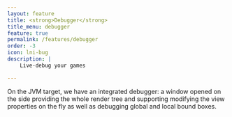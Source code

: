 ```yaml
---
layout: feature
title: <strong>Debugger</strong>
title_menu: debugger
feature: true
permalink: /features/debugger
order: -3
icon: lni-bug
description: |
    Live-debug your games

---
```


On the JVM target, we have an integrated debugger: a window opened on the side providing the whole render tree and supporting modifying the view properties on the fly as well as debugging global and local bound boxes.
<img src="https://blog.korge.org/content/images/2020/11/korge-jvm-debugger.PNG" class="kg-image" alt="" srcset="https://blog.korge.org/content/images/size/w600/2020/11/korge-jvm-debugger.PNG 600w, https://blog.korge.org/content/images/size/w1000/2020/11/korge-jvm-debugger.PNG 1000w, https://blog.korge.org/content/images/2020/11/korge-jvm-debugger.PNG 1542w" sizes="(min-width: 720px) 720px">
